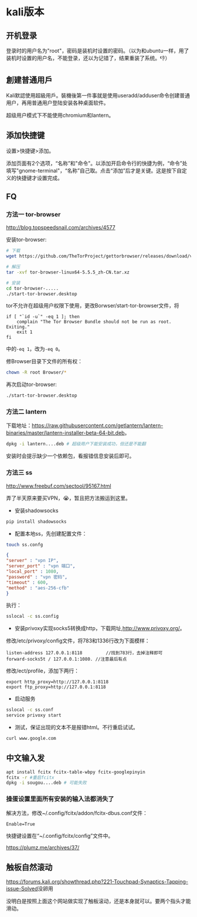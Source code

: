 # kali版本

## 开机登录

登录时的用户名为"root"，密码是装机时设置的密码。（以为和ubuntu一样，用了装机时设置的用户名，不能登录，还以为记错了，结果重装了系统。:-1:）

## 創建普通用戶

Kali默認使用超級用戶。裝機後第一件事就是使用useradd/adduser命令创建普通用户，再用普通用户登陆安装各种桌面软件。

超级用户模式下不能使用chromium和lantern。

## 添加快捷键

设置>快捷键>添加。

添加页面有2个选项，“名称”和"命令"。以添加开启命令行的快捷为例，“命令”处填写"gnome-terminal"，“名称”自己取。点击“添加”后才是关键。这是按下自定义的快捷键才设置完成。

## FQ

### 方法一 tor-browser

<http://blog.topspeedsnail.com/archives/4577>

安装tor-browser:

```bash
# 下载
wget https://github.com/TheTorProject/gettorbrowser/releases/download/v6.0.4/tor-browser-linux64-6.0.4_en-US.tar.xz

# 解压
tar -xvf tor-browser-linux64-5.5.5_zh-CN.tar.xz

# 安装
cd tor-browser-.....
./start-tor-browser.desktop
```

tor不允许在超级用户权限下使用，更改Borwser/start-tor-browser文件，将

```shell
if [ "`id -u`" -eq 1 ]; then
	complain "The Tor Browser Bundle should not be run as root.  Exiting."
	exit 1
fi
```

中的`-eq 1`，改为`-eq 0`。

修Browser目录下文件的所有权：

```bash
chown -R root Browser/*
```

再次启动tor-browser:

```bash
./start-tor-browser.desktop
```

### 方法二 lantern

下载地址：<https://raw.githubusercontent.com/getlantern/lantern-binaries/master/lantern-installer-beta-64-bit.deb>。

```bash
dpkg -i lantern....deb # 超级用户下能安装成功，但还是不能翻
```

安装时会提示缺少一个依赖包，看报错信息安装后即可。

### 方法三 ss

<http://www.freebuf.com/sectool/95167.html>

弄了半天原来要买VPN，:sob:，暂且把方法搬运到这里。

-   安装shadowsocks

```bash
pip install shadowsocks
```

-   配置本地ss，先创建配置文件：

```bash
touch ss.confg
```

```json
{
"server" : "vpn IP",
"server_port" : "vpn 端口",
"local_port" : 1080,
"password" : "vpn 密码",
"timeout" : 600,
"method" : "aes-256-cfb"
}
```

执行：

```bash
sslocal -c ss.config
```

-   安装privoxy实现socks5转换成http，下载网址,<http://www.privoxy.org/>。

修改/etc/privoxy/config文件，将783和1336行改为下面模样：

```shell
listen-address 127.0.0.1:8118         //找到783行，去掉注释即可
forward-socks5t / 127.0.0.1:1080. //注意最后有点
```

修改/ect/profile，添加下两行：

```shell
export http_proxy=http://127.0.0.1:8118
export ftp_proxy=http://127.0.0.1:8118
```

-   启动服务

```bash
sslocal -c ss.conf
service privoxy start
```

-   测试，保证出现的文本不是报错html。不行重启试试。

```bash
curl www.google.com
```

## 中文输入发

```bash
apt install fcitx fcitx-table-wbpy fcitx-googlepinyin
fcitx -r #重启fcitx
dpkg -i sougou....deb # 可能失败
```

### 操蛋设置里面所有安装的输入法都消失了

解决方法，修改~/.config/fcitx/addon/fcitx-dbus.conf文件：

```shell
Enable=True
```

快捷键设置在“~/.config/fcitx/config”文件中。

<https://plumz.me/archives/37/>

## 触板自然滚动

<https://forums.kali.org/showthread.php?221-Touchpad-Synaptics-Tapping-issue-Solved>没卵用

没明白是按照上面这个网站做实现了触板滚动，还是本身就可以。要两个指头才能滑动。
